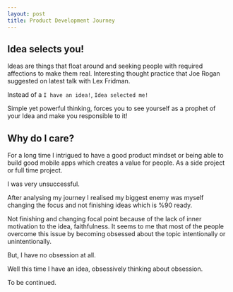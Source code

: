 ```yaml
---
layout: post
title: Product Development Journey
---
```


## Idea selects you! 

Ideas are things that float around and seeking people with required affections to make them real. Interesting thought practice that Joe Rogan suggested on latest talk with Lex Fridman.

Instead of a `I have an idea!`, `Idea selected me!`

Simple yet powerful thinking, forces you to see yourself as a prophet of your Idea and make you responsible to it! 

## Why do I care?

For a long time I intrigued to have a good product mindset or being able to build good mobile apps which creates a value for people. As a side project or full time project.  

I was very unsuccessful.

After analysing my journey I realised my biggest enemy was myself changing the focus and not finishing ideas which is %90 ready. 

Not finishing and changing focal point because of the lack of inner motivation to the idea, faithfulness. It seems to me that most of the people overcome this issue by becoming obsessed about the topic intentionally or unintentionally. 

But, I have no obsession at all.

Well this time I have an idea, obsessively thinking about obsession. 

To be continued.